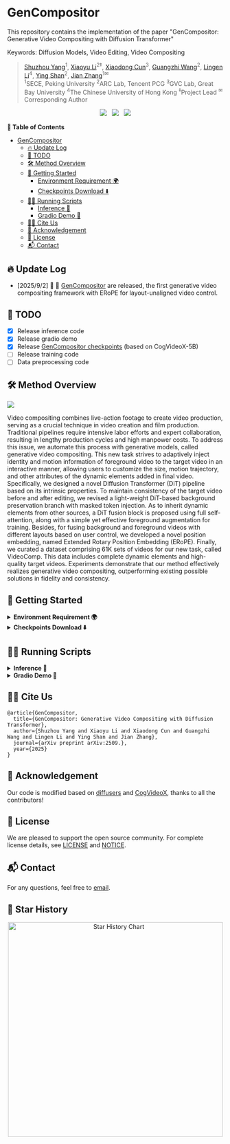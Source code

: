 
# GenCompositor

This repository contains the implementation of the paper "GenCompositor: Generative Video Compositing with Diffusion Transformer"

Keywords: Diffusion Models, Video Editing, Video Compositing

> [Shuzhou Yang](https://ysz2022.github.io/)<sup>1</sup>, [Xiaoyu Li](https://xiaoyu258.github.io/)<sup>2‡</sup>, [Xiaodong Cun](https://vinthony.github.io/)<sup>3</sup>, [Guangzhi Wang](http://gzwang.xyz/)<sup>2</sup>, [Lingen Li](https://lg-li.github.io/)<sup>4</sup>, [Ying Shan](https://www.linkedin.com/in/YingShanProfile/)<sup>2</sup>, [Jian Zhang](https://jianzhang.tech/)<sup>1✉</sup><br>
> <sup>1</sup>SECE, Peking University <sup>2</sup>ARC Lab, Tencent PCG <sup>3</sup>GVC Lab, Great Bay University <sup>4</sup>The Chinese University of Hong Kong <sup>‡</sup>Project Lead <sup>✉</sup>Corresponding Author



<p align="center">
<a href='https://gencompositor.github.io/'><img src='https://img.shields.io/badge/Project-Page-Green'></a> &nbsp;
<a href="https://arxiv.org/abs/2503.05639"><img src="https://img.shields.io/badge/arXiv-2503.05639-b31b1b.svg"></a> &nbsp;
<a href="https://huggingface.co/TencentARC/GenCompositor"><img src="https://img.shields.io/badge/%F0%9F%A4%97%20Hugging%20Face-Model-blue"></a>
</p>


**📖 Table of Contents**


- [GenCompositor](#GenCompositor)
  - [🔥 Update Log](#-update-log)
  - [📌 TODO](#-todo)
  - [🛠️ Method Overview](#️-method-overview)
  - [🚀 Getting Started](#-getting-started)
    - [Environment Requirement 🌍](#environment-requirement-)
    - [Checkpoints Download ⬇️](#checkpoints-download-️)
  - [🏃🏼 Running Scripts](#-running-scripts)
    - [Inference 📜](#inference-)
    - [Gradio Demo 🤗](#gradio-demo-)
  - [🤝🏼 Cite Us](#-cite-us)
  - [💖 Acknowledgement](#-acknowledgement)
  - [📄 License](#-license)
  - [📬 Contact](#-contact)


## 🔥 Update Log

- [2025/9/2] 📢 📢  [GenCompositor](https://huggingface.co/TencentARC/GenCompositor) are released, the first generative video compositing framework with ERoPE for layout-unaligned video control.

## 📌 TODO

- [x] Release inference code
- [x] Release gradio demo
- [x] Release [GenCompositor checkpoints](https://huggingface.co/TencentARC/GenCompositor) (based on CogVideoX-5B)
- [ ] Release training code
- [ ] Data preprocessing code
## 🛠️ Method Overview

![](assets/teaser.gif)

Video compositing combines live-action footage to create video production, serving as a crucial technique in video creation and film production. 
Traditional pipelines require intensive labor efforts and expert collaboration, resulting in lengthy production cycles and high manpower costs. 
To address this issue, we automate this process with generative models, called generative video compositing. 
This new task strives to adaptively inject identity and motion information of foreground video to the target video in an interactive manner, allowing users to customize the size, motion trajectory, and other attributes of the dynamic elements added in final video. 
Specifically, we designed a novel Diffusion Transformer (DiT) pipeline based on its intrinsic properties. 
To maintain consistency of the target video before and after editing, we revised a light-weight DiT-based background preservation branch with masked token injection. 
As to inherit dynamic elements from other sources, a DiT fusion block is proposed using full self-attention, along with a simple yet effective foreground augmentation for training. 
Besides, for fusing background and foreground videos with different layouts based on user control, we developed a novel position embedding, named Extended Rotary Position Embedding (ERoPE). 
Finally, we curated a dataset comprising 61K sets of videos for our new task, called VideoComp. 
This data includes complete dynamic elements and high-quality target videos. Experiments demonstrate that our method effectively realizes generative video compositing, outperforming existing possible solutions in fidelity and consistency.


## 🚀 Getting Started

<details>
<summary><b>Environment Requirement 🌍</b></summary>

- CUDA 12.4
- PyTorch 2.5.0
- Python 3.10.16

Clone the repo:

```
git clone https://github.com/TencentARC/GenCompositor.git
```

We recommend you first use `conda` to create virtual environment, and install needed libraries. For example:


```
conda create -n gencompositor python=3.10 -y
conda activate gencompositor
pip install -r requirements.txt
```

Then, you can install diffusers (implemented in this repo) with:

```
cd ./diffusers
pip install -e .
```

After that, you can install required ffmpeg thourgh:

```
conda install -c conda-forge ffmpeg -y
```

</details>

<details>
<summary><b>Checkpoints Download ⬇️</b></summary>

Checkpoints of GenCompositor can be downloaded from [here](https://huggingface.co/TencentARC/GenCompositor). The ckpts folder contains 

- GenCompositor pretrained checkpoints for CogVideoX-5b-I2V
- pretrinaed CogVideoX-5b-I2V checkpoint from [HuggingFace](https://huggingface.co/THUDM/CogVideoX-5b-I2V). 

You can download the checkpoints, and put the checkpoints to the `ckpts` folder by:
```
git lfs install
git clone https://huggingface.co/TencentARC/GenCompositor
mv GenCompositor ckpts
```

You also need to download the base model [CogVideoX-5B-I2V](https://huggingface.co/THUDM/CogVideoX-5b-I2V) by:
```
git lfs install
cd ckpts
git clone https://huggingface.co/THUDM/CogVideoX-5b-I2V
```

Finally, you need to download checkpoints of [sam2](https://github.com/IDEA-Research/Grounded-SAM-2) for foreground segmentation:

```
cd ckpts
wget -c https://dl.fbaipublicfiles.com/segment_anything_2/092824/sam2.1_hiera_large.pt
```

The checkpoints structure should be like:

```
|-- ckpts
    |-- branch
        |-- config.json
        |-- diffusion_pytorch_model.safetensors
    |-- CogVideoX-5b-I2V
        |-- scheduler
        |-- transformer
        |-- vae
        |-- ...
    |-- model
        |-- pytorch_model
        |-- transformer
        |-- latest
        |-- random_states_0.pkl
        |-- random_states_1.pkl
        |-- random_states_2.pkl
        |-- random_states_3.pkl
        |-- scheduler.bin
        |-- zero_to_fp32.py
    |-- sam2.1_hiera_large.pt
```
</details>

## 🏃🏼 Running Scripts

<details>
<summary><b>Inference 📜</b></summary>

Let's composite videos with the script:

```
cd infer

# Adjust the resolution, frame number of both background and foreground videos to the default value, and specify foreground element to be injected.
bash preprocess_bg_fg_videos.sh

# Drag trajectory (We recommend to perform this interactive step on your local host❗️)
##(1)In the pop-up window, hold down the left mouse button and drag to specify the movement trajectory. (2)Press the "ESC" key to exit and automatically output final binary mask video.
python get_movemask.py --rescale 1.0 --fg_video_path "../assets/fg/element/44867.mp4" --video_path "../assets/bg/source/511307.mp4" --file_path "../assets/usr_mask/511307_traj.txt" --usr_mask_path "../assets/usr_mask/511307_traj.mp4"

# Video compositing (GenCompositor starts work❗️)
python testinput.py --fg_video_path "../assets/fg/element/44867.mp4" --video_path "../assets/bg/source/511307.mp4" --mask_path "../assets/usr_mask/511307_traj.mp4" --output_path "./output.mp4" --num_inference_steps 50
```

</details>

<details>
<summary><b>Gradio Demo 🤗</b></summary>

You can also inference through gradio demo:

```
cd app
CUDA_VISIBLE_DEVICES=0 python app.py
```

Open your browser at http://localhost:7860

</details>




## 🤝🏼 Cite Us

```
@article{GenCompositor,
  title={GenCompositor: Generative Video Compositing with Diffusion Transformer},
  author={Shuzhou Yang and Xiaoyu Li and Xiaodong Cun and Guangzhi Wang and Lingen Li and Ying Shan and Jian Zhang},
  journal={arXiv preprint arXiv:2509.},
  year={2025}
}
```


## 💖 Acknowledgement
<span id="acknowledgement"></span>

Our code is modified based on [diffusers](https://github.com/huggingface/diffusers) and [CogVideoX](https://github.com/THUDM/CogVideo), thanks to all the contributors!

## 📄 License

We are pleased to support the open source community. For complete license details, see [LICENSE](LICENSE) and [NOTICE](NOTICE). 

## 📬 Contact

For any questions, feel free to [email](mailto:szyang@stu.pku.edu.cn).


## 🌟 Star History

<p align="center">
    <a href="https://star-history.com/#TencentARC/GenCompositor" target="_blank">
        <img width="500" src="https://api.star-history.com/svg?repos=TencentARC/GenCompositor&type=Date" alt="Star History Chart">
    </a>
</p>
